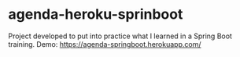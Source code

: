# agenda-heroku-sprinboot
Project developed to put into practice what I learned in a Spring Boot training.
Demo: https://agenda-springboot.herokuapp.com/
